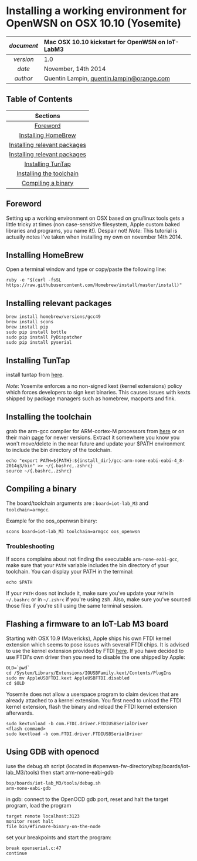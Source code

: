 # Installing a working environment for OpenWSN on OSX 10.10 (Yosemite)

| *document* | Mac OSX 10.10 kickstart for OpenWSN on IoT-LabM3             |
|:----------:|:-------------------------------------------------------------|
| *version*  |  1.0                                                         |
| *date*     |  November, 14th 2014                                         |
| *author*   |  Quentin Lampin, <quentin.lampin@orange.com>                 |


## Table of Contents

|               Sections                                                 |
|:----------------------------------------------------------------------:|
| [Foreword](#foreword)                                                  |
| [Installing HomeBrew](#installing-homebrew)                            |
| [Installing relevant packages](#installing-relevant-packages)          |
| [Installing relevant packages](#installing-relevant-packages)          |
| [Installing TunTap](#installing-tuntap)                                |
| [Installing the toolchain](#installing-the-toolchain)                  |
| [Compiling a binary](#compiling-a-binary)                              |


## Foreword
Setting up a working environment on OSX based on gnu/linux tools gets a little tricky at times (non case-sensitive filesystem, Apple custom baked libraries and programs, 
you name it!). Despair not! 
*Note*: This tutorial is actually notes I've taken when installing my own on november 14th 2014.

## Installing HomeBrew
Open a terminal window and type or copy/paste the following line:
```
ruby -e "$(curl -fsSL https://raw.githubusercontent.com/Homebrew/install/master/install)"
```
## Installing relevant packages
```
brew install homebrew/versions/gcc49
brew install scons
brew install pip
sudo pip install bottle
sudo pip install PyDispatcher
sudo pip install pyserial

```

## Installing TunTap
install tuntap from [here](http://sourceforge.net/projects/tuntaposx/files/tuntap/20141104/tuntap_20141104.tar.gz/download).

*Note*: Yosemite enforces a no non-signed kext (kernel extensions) policy which forces developers to sign kext binaries. This causes issues
with kexts shipped by package managers such as homebrew, macports and fink.



## Installing the toolchain
grab the arm-gcc compiler for ARM-cortex-M processors from [here](https://launchpad.net/gcc-arm-embedded/4.8/4.8-2014-q3-update/+download/gcc-arm-none-eabi-4_8-2014q3-20140805-mac.tar.bz2) or on their main [page](https://launchpad.net/gcc-arm-embedded) for newer versions.
Extract it somewhere you know you won't move/delete in the near future and update your $PATH environment to include the bin directory of the toolchain.
```
echo "export PATH=${PATH}:${install_dir}/gcc-arm-none-eabi-eabi-4_8-2014q3/bin" >> ~/{.bashrc,.zshrc}
source ~/{.bashrc,.zshrc}
```

## Compiling a binary
The board/toolchain arguments are : `board=iot-lab_M3` and `toolchain=armgcc`.

Example for the oos_openwsn binary:
```
scons board=iot-lab_M3 toolchain=armgcc oos_openwsn
```

### Troubleshooting
If scons complains about not finding the executable `arm-none-eabi-gcc`, make sure that your `PATH` variable includes the bin directory of your toolchain.
You can display your PATH in the terminal:
```
echo $PATH
```
If your `PATH` does not include it, make sure you've update your `PATH` in `~/.bashrc` or in `~/.zshrc` if you're using zsh. Also, make sure you've sourced
those files if you're still using the same terminal session.


## Flashing a firmware to an IoT-Lab M3 board

Starting with OSX 10.9 (Mavericks), Apple ships his own FTDI kernel extension which seems to pose issues with several
FTDI chips. It is advised to use the kernel extension provided by FTDI [here](http://www.ftdichip.com/Drivers/VCP.htm).
If you have decided to use FTDI's own driver then you need to disable the one shipped by Apple:
```
OLD=`pwd`
cd /System/Library/Extensions/IOUSBFamily.kext/Contents/PlugIns
sudo mv AppleUSBFTDI.kext AppleUSBFTDI.disabled
cd $OLD
```

Yosemite does not allow a userspace program to claim devices that are already attached to a kernel extension.
You first need to unload the FTDI kernel extension, flash the binary and reload the FTDI kernel extension afterwards.

```
sudo kextunload -b com.FTDI.driver.FTDIUSBSerialDriver
<flash command>
sudo kextload -b com.FTDI.driver.FTDIUSBSerialDriver
```
## Using GDB with openocd
iuse the debug.sh script (located in #openwsn-fw-directory/bsp/boards/iot-lab_M3/tools) then start arm-none-eabi-gdb
```
bsp/boards/iot-lab_M3/tools/debug.sh
arm-none-eabi-gdb
```

in gdb: connect to the OpenOCD gdb port, reset and halt the target program, load the program
```
target remote localhost:3123
monitor reset halt
file bin/#firware-binary-on-the-node
```
set your breakpoints and start the program:

```
break openserial.c:47
continue
```

